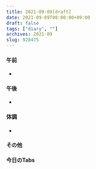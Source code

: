 ```yaml
---
title: 2021-09-09[draft]
date: 2021-09-09T00:00:00+09:00
draft: false
tags: ["diary", ""]
archives: 2021-09
slug: 928475
---
```

#### 午前
- 
#### 午後
- 
#### 体調
- 
#### その他
#### 今日のTabs